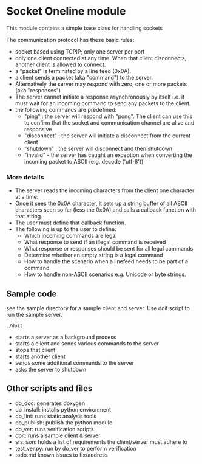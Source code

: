 # Socket Oneline module

This module contains a simple base class for handling sockets

The communication protocol has these basic rules:

- socket based using TCPIP; only one server per port
- only one client connected at any time. When that client
  disconnects, another client is allowed to connect.
- a "packet" is terminated by a line feed (0x0A).
- a client sends a packet (aka "command") to the server.
- Alternatively the server may respond with zero, one or more
  packets (aka "responses")
- The server cannot initiate a response asynchronously by
  itself i.e. it must wait for an incoming command to send
  any packets to the client.
- the following commands are predefined:
    - "ping" : the server will respond with "pong". The client
      can use this to confirm that the socket and communication
      channel are alive and responsive
    - "disconnect" : the server will initiate a disconnect
      from the current client
    - "shutdown" : the server will disconnect and then
      shutdown
    - "invalid" - the server has caught an exception when
      converting the incoming packet to ASCII (e.g. decode
      ('utf-8'))

### More details

- The server reads the incoming characters from the client one
  character at a time.
- Once it sees the 0x0A character, it sets up a string
  buffer of all ASCII characters seen so far (less the 0x0A) and
  calls a callback function with that string.
- The user must define that callback function.
- The following is up to the user to define:
    - Which incoming commands are legal
    - What response to send if an illegal command is received
    - What response or responses should be sent for all legal
      commands
    - Determine whether an empty string is a legal command
    - How to handle the scenario when a linefeed needs to be
      part of a command
    - How to handle non-ASCII scenarios e.g. Unicode or byte
      strings.

## Sample code

see the sample directory for a sample client and server. Use
doit script to run the sample server.

    ./doit

- starts a server as a background process
- starts a client and sends various commands to the server
- stops that client
- starts another client
- sends some additional commands to the server
- asks the server to shutdown

## Other scripts and files

- do_doc: generates doxygen
- do_install: installs python environment
- do_lint: runs static analysis tools
- do_publish: publish the python module
- do_ver: runs verification scripts
- doit: runs a sample client & server
- srs.json: holds a list of requirements the client/server
  must adhere to
- test_ver.py: run by do_ver to perform verification
- todo.md known issues to fix/address
